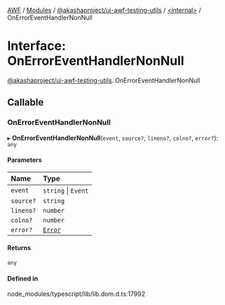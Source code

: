 [AWF](../README.md) / [Modules](../modules.md) / [@akashaproject/ui-awf-testing-utils](../modules/akashaproject_ui_awf_testing_utils.md) / [<internal\>](../modules/akashaproject_ui_awf_testing_utils._internal_.md) / OnErrorEventHandlerNonNull

# Interface: OnErrorEventHandlerNonNull

[@akashaproject/ui-awf-testing-utils](../modules/akashaproject_ui_awf_testing_utils.md).[<internal>](../modules/akashaproject_ui_awf_testing_utils._internal_.md).OnErrorEventHandlerNonNull

## Callable

### OnErrorEventHandlerNonNull

▸ **OnErrorEventHandlerNonNull**(`event`, `source?`, `lineno?`, `colno?`, `error?`): `any`

#### Parameters

| Name | Type |
| :------ | :------ |
| `event` | `string` \| `Event` |
| `source?` | `string` |
| `lineno?` | `number` |
| `colno?` | `number` |
| `error?` | [`Error`](../modules/akashaproject_ui_awf_testing_utils._internal_.md#error) |

#### Returns

`any`

#### Defined in

node_modules/typescript/lib/lib.dom.d.ts:17992

